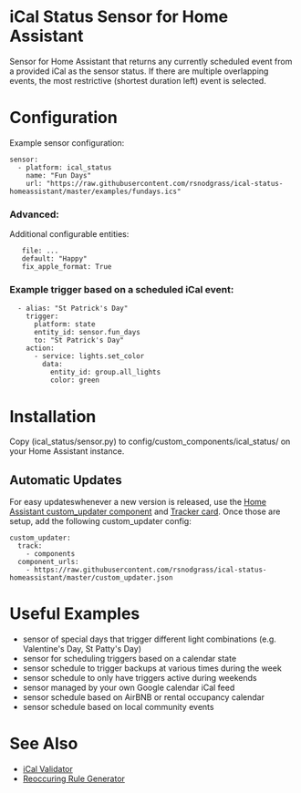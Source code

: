 # iCal Status Sensor for Home Assistant

Sensor for Home Assistant that returns any currently scheduled event from a provided
iCal as the sensor status. If there are multiple overlapping events, the most
restrictive (shortest duration left) event is selected.

# Configuration

Example sensor configuration:

```
sensor:
  - platform: ical_status
    name: "Fun Days"
    url: "https://raw.githubusercontent.com/rsnodgrass/ical-status-homeassistant/master/examples/fundays.ics"
```

### Advanced:

Additional configurable entities:

```
   file: ...
   default: "Happy"
   fix_apple_format: True
```

### Example trigger based on a scheduled iCal event:

```
  - alias: "St Patrick's Day"
    trigger:
      platform: state
      entity_id: sensor.fun_days
      to: "St Patrick's Day"
    action:
      - service: lights.set_color
        data:
          entity_id: group.all_lights
          color: green
```

# Installation

Copy (ical_status/sensor.py) to config/custom_components/ical_status/ on your Home Assistant instance.

## Automatic Updates

For easy updateswhenever a new version is released, use the [Home Assistant custom_updater component](https://github.com/custom-components/custom_updater/wiki/Installation) and [Tracker card](https://github.com/custom-cards/tracker-card). Once those are setup, add the following custom_updater config:

``` 
custom_updater:
  track:
    - components
  component_urls:
    - https://raw.githubusercontent.com/rsnodgrass/ical-status-homeassistant/master/custom_updater.json
```

# Useful Examples

* sensor of special days that trigger different light combinations (e.g. Valentine's Day, St Patty's Day)
* sensor for scheduling triggers based on a calendar state
* sensor schedule to trigger backups at various times during the week
* sensor schedule to only have triggers active during weekends
* sensor managed by your own Google calendar iCal feed
* sensor schedule based on AirBNB or rental occupancy calendar
* sensor schedule based on local community events

# See Also

* [iCal Validator](https://icalendar.org/validator.html)
* [Reoccuring Rule Generator](https://www.textmagic.com/free-tools/rrule-generator)
